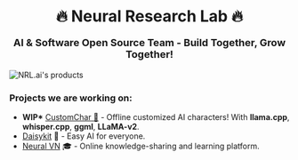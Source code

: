 <p align="center">
  <h1 align="center">🔥 Neural Research Lab 🔥</h1>
  <p align="center" style="font-size:18px"><b>AI & Software Open Source Team - Build Together, Grow Together!</b></p>
</p>

![NRL.ai's products](https://github.com/nrl-ai/.github/assets/18329471/fb51c7b8-8973-4b91-979b-711423bbf3c0)

### Projects we are working on:

- **WIP\*** [CustomChar 🤖](https://github.com/vietanhdev/CustomChar) - Offline customized AI characters! With **llama.cpp**, **whisper.cpp**, **ggml**, **LLaMA-v2**.
- [Daisykit](https://daisykit.nrl.ai) 🍰 - Easy AI for everyone.
- [Neural VN](https://vn.nrl.ai/) 🎓 - Online knowledge-sharing and learning platform.
